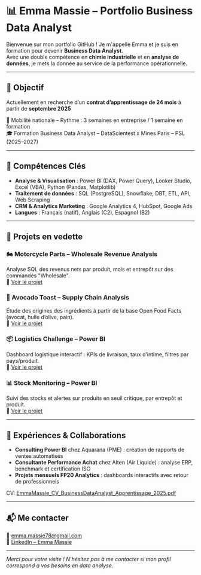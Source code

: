 # 📊 Emma Massie – Portfolio Business Data Analyst

Bienvenue sur mon portfolio GitHub ! Je m'appelle Emma et je suis en formation pour devenir **Business Data Analyst**.  
Avec une double compétence en **chimie industrielle** et en **analyse de données**, je mets la donnée au service de la performance opérationnelle.

---

## 🎯 Objectif

Actuellement en recherche d’un **contrat d’apprentissage de 24 mois** à partir de **septembre 2025**

📍 Mobilité nationale – Rythme : 3 semaines en entreprise / 1 semaine en formation  
🎓 Formation Business Data Analyst – DataScientest x Mines Paris – PSL (2025–2027)

---

## 🧰 Compétences Clés

- **Analyse & Visualisation** : Power BI (DAX, Power Query), Looker Studio, Excel (VBA), Python (Pandas, Matplotlib)
- **Traitement de données** : SQL (PostgreSQL), Snowflake, DBT, ETL, API, Web Scraping
- **CRM & Analytics Marketing** : Google Analytics 4, HubSpot, Google Ads
- **Langues** : Français (natif), Anglais (C2), Espagnol (B2)

---

## 📁 Projets en vedette

### 🏍️ Motorcycle Parts – Wholesale Revenue Analysis
Analyse SQL des revenus nets par produit, mois et entrepôt sur des commandes "Wholesale".  
📌 [Voir le projet](./Projet_DataCamp/Motorcycle-part-sales-analysis/README.md)

### 🥑 Avocado Toast – Supply Chain Analysis
Étude des origines des ingrédients à partir de la base Open Food Facts (avocat, huile d’olive, pain).  
📌 [Voir le projet](./Projet_DataCamp/avocado-toast-supply-chain-analysis/README.md)

### 📦 Logistics Challenge – Power BI
Dashboard logistique interactif : KPIs de livraison, taux d’intime, filtres par pays/produit.  
📌 [Voir le projet](./Projets-PowerBI/Logistics_Challenge/README.md)

### 📊 Stock Monitoring – Power BI
Suivi des stocks et alertes sur produits en seuil critique, par entrepôt et produit.  
📌 [Voir le projet](./Projets-PowerBI/Stock/README.md)

---

## 🧠 Expériences & Collaborations

- **Consulting Power BI** chez Aquarana (PME) : création de rapports de ventes automatisés
- **Consultante Performance Achat** chez Alten (Air Liquide) : analyse ERP, benchmark et certification ISO
- **Projets mensuels FP20 Analytics** : dashboards interactifs avec retour de professionnels

CV: [EmmaMassie_CV_BusinessDataAnalyst_Apprentissage_2025.pdf](https://github.com/user-attachments/files/19789877/EmmaMassie_CV_BusinessDataAnalyst_Apprentissage_2025.pdf)

---

## 📬 Me contacter

📧 emma.massie78@gmail.com  
🔗 [LinkedIn – Emma Massie](https://www.linkedin.com/in/emma-massie/)  

---

*Merci pour votre visite ! N'hésitez pas à me contacter si mon profil correspond à vos besoins en data analyse.*
